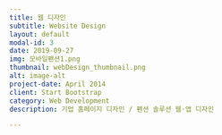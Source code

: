 ```yaml
---
title: 웹 디자인
subtitle: Website Design
layout: default
modal-id: 3
date: 2019-09-27
img: 모바일펜션1.png
thumbnail: webDesign_thumbnail.png
alt: image-alt
project-date: April 2014
client: Start Bootstrap
category: Web Development
description: 기업 홈페이지 디자인 / 펜션 솔루션 웹·앱 디자인

---
```

